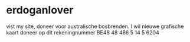 # erdoganlover
vist my site, doneer voor australische bosbrenden.
I wil nieuwe grafische kaart 
doneer op dit rekeningnummer
BE48 48  486 5 14 5 6204 
